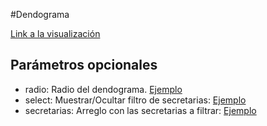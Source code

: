#Dendograma

[Link a la visualización](https://avdata99.github.io/visualizaciones/1)

## Parámetros opcionales

* radio: Radio del dendograma. [Ejemplo](https://avdata99.github.io/visualizaciones/1?radio=500)
* select: Muestrar/Ocultar filtro de secretarias: [Ejemplo](https://avdata99.github.io/visualizaciones/1?select=1)
* secretarias: Arreglo con las secretarias a filtrar: [Ejemplo](https://avdata99.github.io/visualizaciones/1?secretarias=["Secretaría+de+Salud"])
